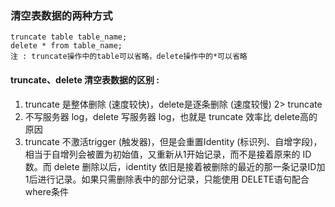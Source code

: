 ### 清空表数据的两种方式

```
truncate table table_name;
delete * from table_name;
注 : truncate操作中的table可以省略，delete操作中的*可以省略
```

#### truncate、delete 清空表数据的区别 :

1. truncate 是整体删除 (速度较快)，delete是逐条删除 (速度较慢)
   2> truncate 	
2. 不写服务器 log，delete 写服务器 log，也就是 truncate 效率比 delete高的原因
3.  truncate 不激活trigger (触发器)，但是会重置Identity (标识列、自增字段)，相当于自增列会被置为初始值，又重新从1开始记录，而不是接着原来的 ID数。而 delete 删除以后，identity 依旧是接着被删除的最近的那一条记录ID加1后进行记录。如果只需删除表中的部分记录，只能使用 DELETE语句配合 where条件

